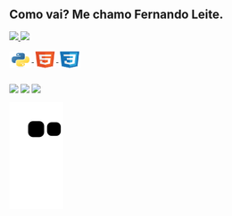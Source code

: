 <!--- 
- 👋 Hi, I’m Fernando Leite. Pleased to meet you. 
          - Computer Engineering Student
          - Financial Management, Accountability and Audit (MBA)
          - Business Administration (Grad)
- 🎢 Tech, Music and Art enthusiast since spoke my first words.
          
- 👀 I’m interested in new technologies that will make Data professionals spend more time in decision making instead of manual work. Looking forward to dive into Quantum Machine Learning.
- 📰 I’m currently learning about Data Science and Data Engineering. Getting the best of both worlds. Also, doing my best to get professionally into it.
- 🌱 I’m looking to collaborate mainly on projects about Finance, Health and Social Media fields. Not discarding any other areas, though. Not at all.
- 📫 You can reach me by:
          mail - fernandodgl@gmail.com
          linkedin - www.linkedin.com/in/fernando-leite-550639174/
<!---
fernandodgl/fernandodgl is a ✨ special ✨ repository because its `README.md` (this file) appears on your GitHub profile.
You can click the Preview link to take a look at your changes.
--->
## Como vai? Me chamo Fernando Leite.
 <div>
  <a href="https://github.com/rafaballerini">
  <img height="180em" src="https://github-readme-stats.vercel.app/api?username=fernandodgl&show_icons=true&theme=dracula&include_all_commits=true&count_private=true"/>
  <img height="180em" src="https://github-readme-stats.vercel.app/api/top-langs/?username=fernandodgl&layout=compact&langs_count=16&theme=dracula"/>
</div>
<div style="display: inline_block"><br>
  <img align="center" alt="Fernando-Python" height="30" width="40" src="https://raw.githubusercontent.com/devicons/devicon/master/icons/python/python-original.svg">
  <img align="center" alt="Fernando-HTML" height="30" width="40" src="https://raw.githubusercontent.com/devicons/devicon/master/icons/html5/html5-original.svg">
  <img align="center" alt="Fernando-CSS" height="30" width="40" src="https://raw.githubusercontent.com/devicons/devicon/master/icons/css3/css3-original.svg">
 
  
  
</div>
  
  ##
 
<div> 
  <a href="https://www.instagram.com/fernandodgl/" target="_blank"><img src="https://img.shields.io/badge/-Instagram-%23E4405F?style=for-the-badge&logo=instagram&logoColor=white" target="_blank"></a>
  <a href = "mailto:fernandodgl@gmail.com"><img src="https://img.shields.io/badge/-Gmail-%23333?style=for-the-badge&logo=gmail&logoColor=white" target="_blank"></a>
  <a href="https://www.linkedin.com/in/fernando-leite-550639174/" target="_blank"><img src="https://img.shields.io/badge/-LinkedIn-%230077B5?style=for-the-badge&logo=linkedin&logoColor=white" target="_blank"></a> 
 
  ![Snake animation](https://github.com/rafaballerini/rafaballerini/blob/output/github-contribution-grid-snake.svg)
 
</div>
